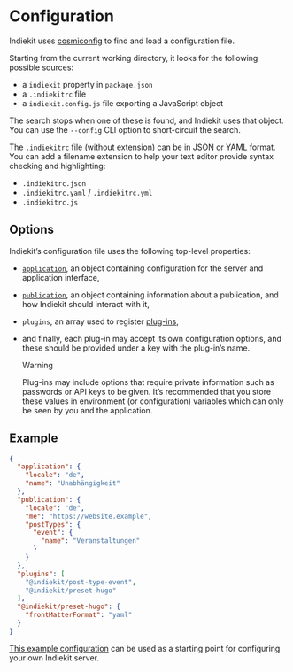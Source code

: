 # Configuration

Indiekit uses [cosmiconfig](https://github.com/cosmiconfig/cosmiconfig) to find and load a configuration file.

Starting from the current working directory, it looks for the following possible sources:

- a `indiekit` property in `package.json`
- a `.indiekitrc` file
- a `indiekit.config.js` file exporting a JavaScript object

The search stops when one of these is found, and Indiekit uses that object. You can use the `--config` CLI option to short-circuit the search.

The `.indiekitrc` file (without extension) can be in JSON or YAML format. You can add a filename extension to help your text editor provide syntax checking and highlighting:

- `.indiekitrc.json`
- `.indiekitrc.yaml` / `.indiekitrc.yml`
- `.indiekitrc.js`

## Options

Indiekit’s configuration file uses the following top-level properties:

- [`application`](application.md), an object containing configuration for the server and application interface,
- [`publication`](publication.md), an object containing information about a publication, and how Indiekit should interact with it,
- `plugins`, an array used to register [plug-ins](../plugins/index.md),
- and finally, each plug-in may accept its own configuration options, and these should be provided under a key with the plug-in’s name.

  > [!WARNING]
  > Plug-ins may include options that require private information such as passwords or API keys to be given. It’s recommended that you store these values in environment (or configuration) variables which can only be seen by you and the application.

## Example

```json
{
  "application": {
    "locale": "de",
    "name": "Unabhängigkeit"
  },
  "publication": {
    "locale": "de",
    "me": "https://website.example",
    "postTypes": {
      "event": {
        "name": "Veranstaltungen"
      }
    }
  },
  "plugins": [
    "@indiekit/post-type-event",
    "@indiekit/preset-hugo"
  ],
  "@indiekit/preset-hugo": {
    "frontMatterFormat": "yaml"
  }
}
```

[This example configuration](https://github.com/getindiekit/example-config) can be used as a starting point for configuring your own Indiekit server.

